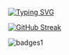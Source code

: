 [![Typing SVG](https://readme-typing-svg.herokuapp.com?font=Fira+Code&pause=1000&random=false&width=435&lines=Desenvolvedor+Python+Full+Stack)](https://git.io/typing-svg)




[![GitHub Streak](https://github-readme-streak-stats.herokuapp.com?user=lmescoito&theme=python-dark)](https://git.io/streak-stats)


  ![badges1](https://dev-to-uploads.s3.amazonaws.com/uploads/articles/6n8fc8zw8pawxveffitx.png)
